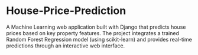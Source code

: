 # House-Price-Prediction
A Machine Learning web application built with Django that predicts house prices based on key property features. The project integrates a trained Random Forest Regression model (using scikit-learn) and provides real-time predictions through an interactive web interface.

